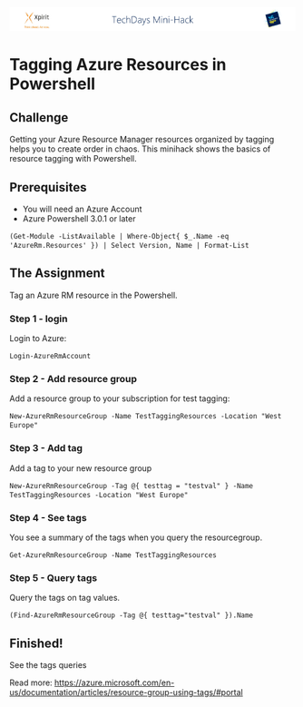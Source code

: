 ![Xpirit TechDays MiniHack Banner](../HackBanner-s.png)
# Tagging Azure Resources in Powershell #

## Challenge ##
Getting your Azure Resource Manager resources organized by tagging helps you to create order in chaos. This minihack shows the basics of resource tagging with Powershell.

## Prerequisites ##
- You will need an Azure Account
- Azure Powershell 3.0.1 or later

```
(Get-Module -ListAvailable | Where-Object{ $_.Name -eq 'AzureRm.Resources' }) | Select Version, Name | Format-List
```

## The Assignment ##
Tag an Azure RM resource in the Powershell. 

### Step 1 - login ###
Login to Azure:

```
Login-AzureRmAccount
```
### Step 2 - Add resource group ###
Add a resource group to your subscription for test tagging:

```
New-AzureRmResourceGroup -Name TestTaggingResources -Location "West Europe"
```

### Step 3 - Add tag ###
Add a tag to your new resource group

```
New-AzureRmResourceGroup -Tag @{ testtag = "testval" } -Name TestTaggingResources -Location "West Europe"
```

### Step 4 - See tags ###
You see a summary of the tags when you query the resourcegroup.

```
Get-AzureRmResourceGroup -Name TestTaggingResources
```

### Step 5 - Query tags ###
Query the tags on tag values.

```
(Find-AzureRmResourceGroup -Tag @{ testtag="testval" }).Name
```

## Finished! ##
See the tags queries 

Read more: <https://azure.microsoft.com/en-us/documentation/articles/resource-group-using-tags/#portal>
